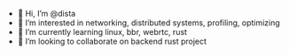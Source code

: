 - 👋 Hi, I’m @dista
- 👀 I’m interested in networking, distributed systems, profiling, optimizing
- 🌱 I’m currently learning linux, bbr, webrtc, rust
- 💞️ I’m looking to collaborate on backend rust project

<!---
dista/dista is a ✨ special ✨ repository because its `README.md` (this file) appears on your GitHub profile.
You can click the Preview link to take a look at your changes.
--->
